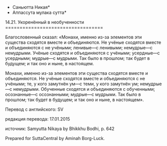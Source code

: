* Саньютта Никая*
* Аппассута мулака сутта*

14\.21\. Укоренённый в необученности
\=\=\=\=\=\=\=\=\=\=\=\=\=\=\=\=\=\=\=\=\=\=\=\=\=\=\=\=\=\=\=\=\=\=

Благословенный сказал: «Монахи, именно из\-за элементов эти существа сходятся вместе и объединяются\. Не учёные сходятся вместе и объединяются с не учёными; ленивые—с ленивыми; немудрые—с немудрыми\. Учёные сходятся и объединяются с учёными; усердные—с усердными; мудрые—с мудрыми\. Так было в прошлом; так будет в будущем; и так оно и ныне, в настоящем\.

Монахи, именно из\-за элементов эти существа сходятся вместе и объединяются\. Не учёные сходятся вместе и объединяются с не учёными; те, у кого замутнён ум—с теми, у кого замутнён ум; немудрые—с немудрыми\. Обученные сходятся и объединяются с обученными; осознанные—с осознанными; мудрые—с мудрыми\. Так было в прошлом; так будет в будущем; и так оно и ныне, в настоящем»\.

Перевод с английского: SV

редакция перевода: 17\.01\.2015

источник: Samyutta Nikaya by Bhikkhu Bodhi, p\. 642

Prepared for SuttaCentral by Aminah Borg\-Luck\.